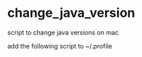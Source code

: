 # change_java_version
script to change java versions on mac

add the following script to  ~/.profile
